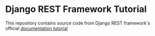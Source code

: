 # Django REST Framework Tutorial

This repository contains source code from Django REST framework's official [documentation tutorial](https://www.django-rest-framework.org/tutorial/1-serialization/)
